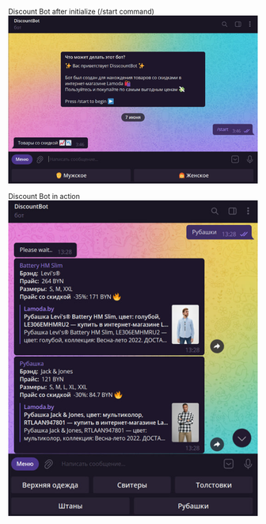 Discount Bot after initialize (/start command)
![pic-1](https://github.com/ThanhDoIVan/DiscountTelegramBot/blob/master/pic-1.jpg?raw=true|width=10)

Discount Bot in action
![pic-2](https://github.com/ThanhDoIVan/DiscountTelegramBot/blob/master/pic-2.jpg?raw=true|width=10)

